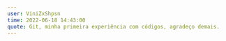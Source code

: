 ```yaml
---
user: ViniZxShpsn
time: 2022-06-18 14:43:00
quote: Git, minha primeira experiência com códigos, agradeço demais.
---
```

